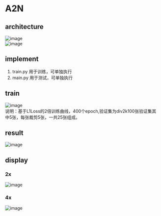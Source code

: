 # A2N   
## architecture  
![image](https://github.com/REN-HT/A2N/blob/main/images/A2N.jpg)    
![image](https://github.com/REN-HT/A2N/blob/main/images/A2B.jpg)     
## implement  
1. train.py 用于训练，可单独执行  
2. main.py 用于测试，可单独执行  
## train   
![image](https://github.com/REN-HT/A2N/blob/main/images/aan_L1_2x_400.jpg)   
说明：基于L1Loss的2倍训练曲线，400个epoch,验证集为div2k100张验证集其中5张，每张裁剪5张，一共25张组成。  
## result
![image](https://github.com/REN-HT/A2N/blob/main/images/res.jpg)   
## display  
### 2x  
![image](https://github.com/REN-HT/A2N/blob/main/images/2x.png)  
### 4x  
![image](https://github.com/REN-HT/A2N/blob/main/images/4x.png)  
